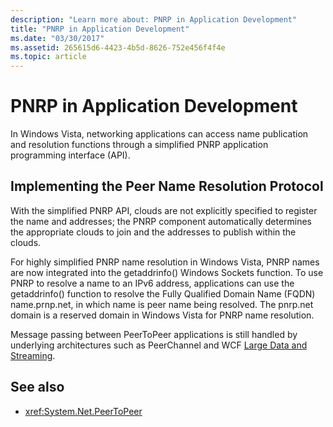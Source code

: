```yaml
---
description: "Learn more about: PNRP in Application Development"
title: "PNRP in Application Development"
ms.date: "03/30/2017"
ms.assetid: 265615d6-4423-4b5d-8626-752e456f4f4e
ms.topic: article
---
```

# PNRP in Application Development

In Windows Vista, networking applications can access name publication and resolution functions through a simplified PNRP application programming interface (API).  
  
## Implementing the Peer Name Resolution Protocol  

 With the simplified PNRP API, clouds are not explicitly specified to register the name and addresses; the PNRP component automatically determines the appropriate clouds to join and the addresses to publish within the clouds.  
  
 For highly simplified PNRP name resolution in Windows Vista, PNRP names are now integrated into the getaddrinfo() Windows Sockets function. To use PNRP to resolve a name to an IPv6 address, applications can use the getaddrinfo() function to resolve the Fully Qualified Domain Name (FQDN) name.prnp.net, in which name is peer name being resolved. The pnrp.net domain is a reserved domain in Windows Vista for PNRP name resolution.  
  
 Message passing between PeerToPeer applications is still handled by underlying architectures such as PeerChannel and WCF [Large Data and Streaming](../wcf/feature-details/large-data-and-streaming.md).  
  
## See also

- <xref:System.Net.PeerToPeer>
